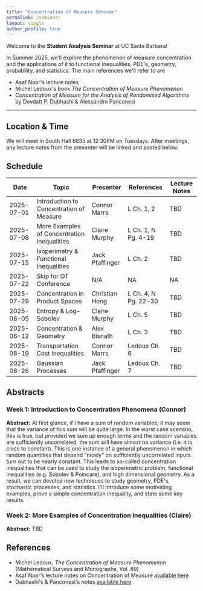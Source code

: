 ```yaml
---
title: "Concentration of Measure Seminar"
permalink: /seminar/
layout: single
author_profile: true
---
```

Welcome to the **Student Analysis Seminar** at UC Santa Barbara!

In Summer 2025, we’ll explore the phenomenon of measure concentration and the applications of it to functional inequalities, PDE's, geometry, probability, and statistics. The main references we'll refer to are
- Asaf Naor's lecture notes
- Michel Ledoux's book *The Concentration of Measure Phenomenon*
- *Concentration of Measure for the Analysis of
Randomised Algorithms* by Devdatt P. Dubhashi & Alessandro Panconesi

---

## Location & Time
We will meet in South Hall 6635 at 12:30PM on Tuesdays. After meetings, any lecture notes from the presenter
will be linked and posted below.

## Schedule

| Date       | Topic                                       | Presenter          | References           | Lecture Notes |
|------------|-------------------------------------------  |--------------------|------------------    |---------------|
| 2025-07-01 | Introduction to Concentration of Measure    | Connor Marrs       | L Ch. 1, 2           |TBD            |
| 2025-07-08 | More Examples of Concentration Inequalities | Claire Murphy      | L Ch. 1, N Pg. 4-19  |TBD            |
| 2025-07-15 | Isoperimetry & Functional Inequalities      | Jack Pfaffinger    | L Ch. 2              |TBD            |
| 2025-07-22 | Skip for OT Conference                      | N/A                |           NA         |NA             |
| 2025-07-29 | Concentration in Product Spaces             | Christian Hong     | L Ch. 4, N Pg. 22-30 |TBD            |
| 2025-08-05 | Entropy & Log-Sobolev                       | Claire Murphy      | L Ch. 5              |TBD            |
| 2025-08-12 | Concentration & Geometry                    | Alex Bisnath       | L Ch. 3              |TBD            |
| 2025-08-19 | Transportation Cost Inequalities            | Connor Marrs       | Ledoux Ch. 6         |TBD            |
| 2025-08-26 | Gaussian Processes                          | Jack Pfaffinger    | Ledoux Ch. 7         |TBD            |

## Abstracts
### Week 1: Introduction to Concentration Phenomena (Connor)

**Abstract:** At first glance, if I have a sum of random variables, it may seem that the variance of this sum will be quite large. In the worst case scenario, this is true, but provided we sum up enough terms and the random variables are sufficiently uncorrelated, the sum will have almost no variance (i.e. it is close to constant). This is one instance of a general phenomenon in which random quantities that depend "nicely" on sufficiently uncorrelated inputs turn out to be nearly constant. This leads to so-called concentration inequalities that can be used to study the isoperimetric problem, functional inequalities (e.g. Sobolev & Poincare), and high dimensional geometry. As a result, we can develop new techniques to study geometry, PDE's, stochastic processes, and statistics. I'll introduce some motivating examples, prove a simple concentration inequality, and state some key results.
### Week 2: More Examples of Concentration Inequalities (Claire)

**Abstract:** TBD


## References

- Michel Ledoux, *The Concentration of Measure Phenomenon* (Mathematical Surveys and Monographs, Vol. 89)
- Asaf Naor’s lecture notes on Concentration of Measure [available here](https://www.google.com/url?sa=t&source=web&rct=j&opi=89978449&url=https://web.math.princeton.edu/~naor/homepage%2520files/Concentration%2520of%2520Measure.pdf&ved=2ahUKEwiz-NThu5qOAxXLL0QIHYqpI_wQFnoECBkQAQ&usg=AOvVaw1uYJw0yEdzr73JhBe_mMYT)
- Dubnashi's & Panconesi's notes [available here](http://wwwusers.di.uniroma1.it/~ale/Papers/master.pdf)
